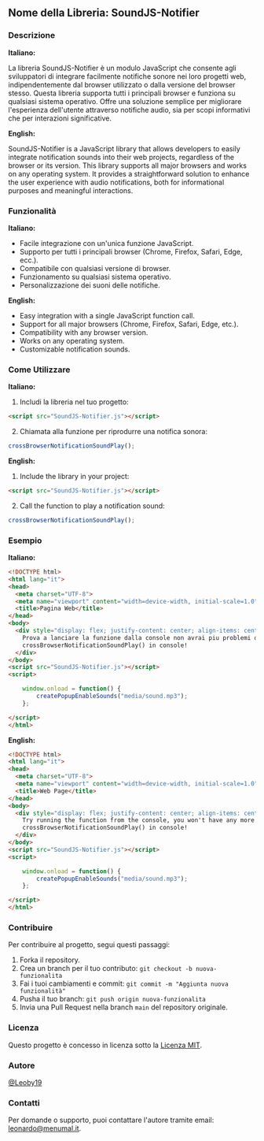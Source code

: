 ## Nome della Libreria: SoundJS-Notifier

### Descrizione

**Italiano:**

La libreria SoundJS-Notifier è un modulo JavaScript che consente agli sviluppatori di integrare facilmente notifiche sonore nei loro progetti web, indipendentemente dal browser utilizzato o dalla versione del browser stesso. Questa libreria supporta tutti i principali browser e funziona su qualsiasi sistema operativo. Offre una soluzione semplice per migliorare l'esperienza dell'utente attraverso notifiche audio, sia per scopi informativi che per interazioni significative.

**English:**

SoundJS-Notifier is a JavaScript library that allows developers to easily integrate notification sounds into their web projects, regardless of the browser or its version. This library supports all major browsers and works on any operating system. It provides a straightforward solution to enhance the user experience with audio notifications, both for informational purposes and meaningful interactions.

### Funzionalità

**Italiano:**

- Facile integrazione con un'unica funzione JavaScript.
- Supporto per tutti i principali browser (Chrome, Firefox, Safari, Edge, ecc.).
- Compatibile con qualsiasi versione di browser.
- Funzionamento su qualsiasi sistema operativo.
- Personalizzazione dei suoni delle notifiche.

**English:**

- Easy integration with a single JavaScript function call.
- Support for all major browsers (Chrome, Firefox, Safari, Edge, etc.).
- Compatibility with any browser version.
- Works on any operating system.
- Customizable notification sounds.

### Come Utilizzare

**Italiano:**

1. Includi la libreria nel tuo progetto:

```html
<script src="SoundJS-Notifier.js"></script>
```

2. Chiamata alla funzione per riprodurre una notifica sonora:

```javascript
crossBrowserNotificationSoundPlay();
```

**English:**

1. Include the library in your project:

```html
<script src="SoundJS-Notifier.js"></script>
```

2. Call the function to play a notification sound:

```javascript
crossBrowserNotificationSoundPlay();
```

### Esempio

**Italiano:**

```html
<!DOCTYPE html>
<html lang="it">
<head>
  <meta charset="UTF-8">
  <meta name="viewport" content="width=device-width, initial-scale=1.0">
  <title>Pagina Web</title>
</head>
<body>
  <div style="display: flex; justify-content: center; align-items: center; height: 100vh;">
    Prova a lanciare la funzione dalla console non avrai piu problemi di click! <br>
    crossBrowserNotificationSoundPlay() in console!
  </div>
</body>
<script src="SoundJS-Notifier.js"></script>
<script>

    window.onload = function() {
        createPopupEnableSounds("media/sound.mp3");
    };

</script>
</html>
```

**English:**

```html
<!DOCTYPE html>
<html lang="it">
<head>
  <meta charset="UTF-8">
  <meta name="viewport" content="width=device-width, initial-scale=1.0">
  <title>Web Page</title>
</head>
<body>
  <div style="display: flex; justify-content: center; align-items: center; height: 100vh;">
    Try running the function from the console, you won't have any more click issues!<br>
    crossBrowserNotificationSoundPlay() in console!
  </div>
</body>
<script src="SoundJS-Notifier.js"></script>
<script>

    window.onload = function() {
        createPopupEnableSounds("media/sound.mp3");
    };

</script>
</html>
```

### Contribuire

Per contribuire al progetto, segui questi passaggi:

1. Forka il repository.
2. Crea un branch per il tuo contributo: `git checkout -b nuova-funzionalita`
3. Fai i tuoi cambiamenti e commit: `git commit -m "Aggiunta nuova funzionalità"`
4. Pusha il tuo branch: `git push origin nuova-funzionalita`
5. Invia una Pull Request nella branch `main` del repository originale.

### Licenza

Questo progetto è concesso in licenza sotto la [Licenza MIT](LICENSE).

### Autore

[@Leoby19](https://github.com/Leoby19)

### Contatti

Per domande o supporto, puoi contattare l'autore tramite email: leonardo@menumal.it.
